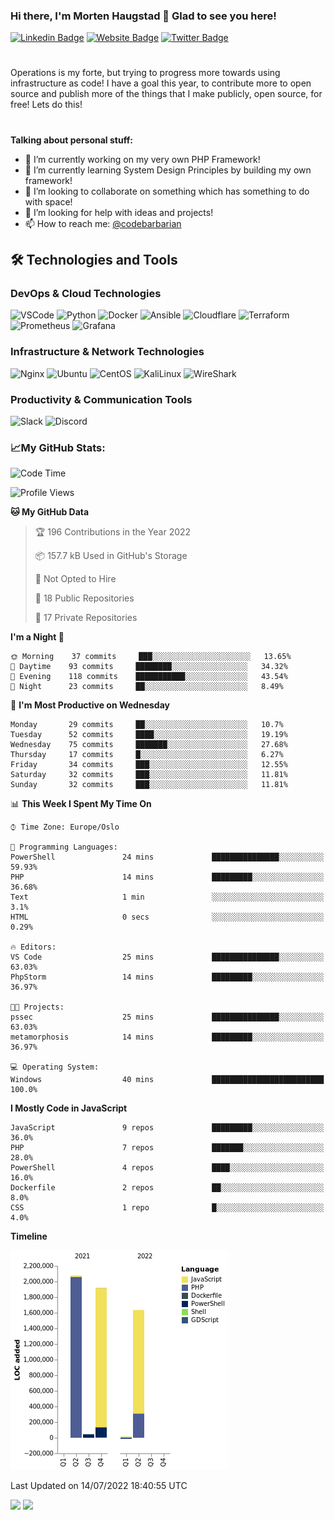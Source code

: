 ### Hi there, I'm Morten Haugstad 👋 Glad to see you here!

[![Linkedin Badge](https://img.shields.io/badge/-LinkedIn-0e76a8?style=flat-square&logo=Linkedin&logoColor=white)](https://linkedin.com/in/mortenhaugstad)
[![Website Badge](https://img.shields.io/badge/Website-3b5998?style=flat-square&logo=google-chrome&logoColor=white)](https://codebarbarian.no/)
[![Twitter Badge](https://img.shields.io/badge/-Twitter-00acee?style=flat-square&logo=Twitter&logoColor=white)](https://twitter.com/codebarbarian)
#
Operations is my forte, but trying to progress more towards using infrastructure as code! I have a goal this year, to contribute more to open source and publish more of the things that I make publicly, open source, for free! Lets do this! 
#

**Talking about personal stuff:**
- 🔭 I’m currently working on my very own PHP Framework!
- 🌱 I’m currently learning System Design Principles by building my own framework!
- 👯 I’m looking to collaborate on something which has something to do with space! 
- 🤔 I’m looking for help with ideas and projects! 
- 📫 How to reach me: [@codebarbarian](https://twitter.com/codebarbarian)


## 🛠️ Technologies and Tools
### DevOps & Cloud Technologies
<p>
  <img alt="VSCode" src="https://img.shields.io/badge/-VSCode-007ACC?style=flat&logo=visual-studio-code&logoColor=white" /> 
  <img alt="Python" src="https://img.shields.io/badge/-Python-3776AB?style=flat&logo=python&logoColor=white" /> 
  <img alt="Docker" src="https://img.shields.io/badge/-Docker-2496ED?style=flat&logo=docker&logoColor=white" />
  <img alt="Ansible" src="https://img.shields.io/badge/-Ansible-EE0000?style=flat&logo=ansible&logoColor=white" />
  <img alt="Cloudflare" src="https://img.shields.io/badge/-Cloudflare-F38020?style=flat&logo=cloudflare&logoColor=white" /> 
  <img alt="Terraform" src="https://img.shields.io/badge/-Terraform-7B42BC?style=flat&logo=terraform&logoColor=white" />
  <img alt="Prometheus" src="https://img.shields.io/badge/-Prometheus-E6522C?style=flat&logo=prometheus&logoColor=white" />
  <img alt="Grafana" src="https://img.shields.io/badge/-Grafana-F46800?style=flat&logo=grafana&logoColor=white" />
</p>

### Infrastructure & Network Technologies
<p>
  <img alt="Nginx" src="https://img.shields.io/badge/-Nginx-009639?style=flat&logo=nginx&logoColor=white" />
  <img alt="Ubuntu" src="https://img.shields.io/badge/-Ubuntu-E95420?style=flat&logo=ubuntu&logoColor=white" /> 
  <img alt="CentOS" src="https://img.shields.io/badge/-CentOS-262577?style=flat&logo=centos&logoColor=white" /> 
  <img alt="KaliLinux" src="https://img.shields.io/badge/-KaliLinux-557C94?style=flat&logo=kali-linux&logoColor=white" />
  <img alt="WireShark" src="https://img.shields.io/badge/-WireShark-1679A7?style=flat&logo=wireshark&logoColor=white" /> 
</p>

### Productivity & Communication Tools
<p>
  <img alt="Slack" src="https://img.shields.io/badge/-Slack-4A154B?style=flat&logo=slack&logoColor=white" /> 
  <img alt="Discord" src="https://img.shields.io/badge/-Discord-5865F2?style=flat&logo=discord&logoColor=white" />
</p>

### 📈My GitHub Stats:

<!--START_SECTION:waka-->
![Code Time](http://img.shields.io/badge/Code%20Time-0%20secs-blue)

![Profile Views](http://img.shields.io/badge/Profile%20Views-0-blue)

**🐱 My GitHub Data** 

> 🏆 196 Contributions in the Year 2022
 > 
> 📦 157.7 kB Used in GitHub's Storage 
 > 
> 🚫 Not Opted to Hire
 > 
> 📜 18 Public Repositories 
 > 
> 🔑 17 Private Repositories  
 > 
**I'm a Night 🦉** 

```text
🌞 Morning    37 commits     ███░░░░░░░░░░░░░░░░░░░░░░   13.65% 
🌆 Daytime    93 commits     ████████░░░░░░░░░░░░░░░░░   34.32% 
🌃 Evening    118 commits    ███████████░░░░░░░░░░░░░░   43.54% 
🌙 Night      23 commits     ██░░░░░░░░░░░░░░░░░░░░░░░   8.49%

```
📅 **I'm Most Productive on Wednesday** 

```text
Monday       29 commits     ██░░░░░░░░░░░░░░░░░░░░░░░   10.7% 
Tuesday      52 commits     ████░░░░░░░░░░░░░░░░░░░░░   19.19% 
Wednesday    75 commits     ███████░░░░░░░░░░░░░░░░░░   27.68% 
Thursday     17 commits     █░░░░░░░░░░░░░░░░░░░░░░░░   6.27% 
Friday       34 commits     ███░░░░░░░░░░░░░░░░░░░░░░   12.55% 
Saturday     32 commits     ███░░░░░░░░░░░░░░░░░░░░░░   11.81% 
Sunday       32 commits     ███░░░░░░░░░░░░░░░░░░░░░░   11.81%

```


📊 **This Week I Spent My Time On** 

```text
⌚︎ Time Zone: Europe/Oslo

💬 Programming Languages: 
PowerShell               24 mins             ███████████████░░░░░░░░░░   59.93% 
PHP                      14 mins             █████████░░░░░░░░░░░░░░░░   36.68% 
Text                     1 min               ░░░░░░░░░░░░░░░░░░░░░░░░░   3.1% 
HTML                     0 secs              ░░░░░░░░░░░░░░░░░░░░░░░░░   0.29%

🔥 Editors: 
VS Code                  25 mins             ███████████████░░░░░░░░░░   63.03% 
PhpStorm                 14 mins             █████████░░░░░░░░░░░░░░░░   36.97%

🐱‍💻 Projects: 
pssec                    25 mins             ███████████████░░░░░░░░░░   63.03% 
metamorphosis            14 mins             █████████░░░░░░░░░░░░░░░░   36.97%

💻 Operating System: 
Windows                  40 mins             █████████████████████████   100.0%

```

**I Mostly Code in JavaScript** 

```text
JavaScript               9 repos             █████████░░░░░░░░░░░░░░░░   36.0% 
PHP                      7 repos             ███████░░░░░░░░░░░░░░░░░░   28.0% 
PowerShell               4 repos             ████░░░░░░░░░░░░░░░░░░░░░   16.0% 
Dockerfile               2 repos             ██░░░░░░░░░░░░░░░░░░░░░░░   8.0% 
CSS                      1 repo              █░░░░░░░░░░░░░░░░░░░░░░░░   4.0%

```


**Timeline**

![Chart not found](https://raw.githubusercontent.com/CodeBarbarian/CodeBarbarian/main/charts/bar_graph.png) 


 Last Updated on 14/07/2022 18:40:55 UTC
<!--END_SECTION:waka-->

<p>
  <img height="180em" src="https://github-readme-stats.vercel.app/api?username=codebarbarian&show_icons=true&hide_border=true&&count_private=true&include_all_commits=true" />
  <img height="180em" src="https://github-readme-stats.vercel.app/api/top-langs/?username=codebarbarian&exclude_repo=KNN-Image-Classification&show_icons=true&hide_border=true&layout=compact&langs_count=8"/>
</p>
